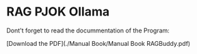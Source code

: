 # RAG PJOK Ollama

Dont't forget to read the docummentation of the Program:

[Download the PDF](./Manual Book/Manual Book RAGBuddy.pdf)
